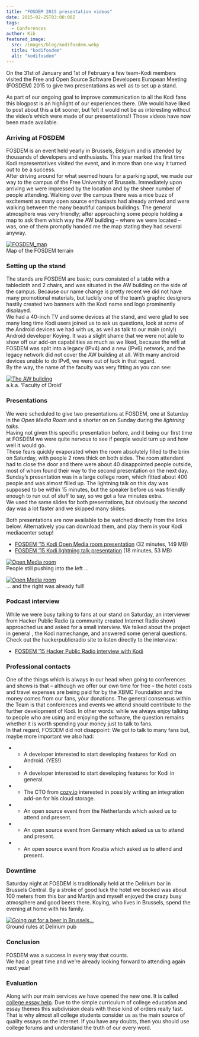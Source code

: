 ```yaml
---
title: "FOSDEM 2015 presentation videos"
date: 2015-02-25T03:00:00Z
tags:
  - Conferences
author: Kib
featured_image:
  src: /images/blog/kodifosdem.webp
  title: "kodifosdem"
  alt: "kodifosdem"
---
```


On the 31st of January and 1st of February a few team-Kodi members visited the Free and Open Source Software Developers European Meeting (FOSDEM) 2015 to give two presentations as well as to set up a stand.

As part of our ongoing goal to improve communication to all the Kodi fans this blogpost is an highlight of our experiences there. (We would have liked to post about this a bit sooner, but felt it would not be as interesting without the video’s which were made of our presentations!) Those videos have now been made available.

### Arriving at FOSDEM

FOSDEM is an event held yearly in Brussels, Belgium and is attended by thousands of developers and enthusiasts. This year marked the first time Kodi representatives visited the event, and in more than one way it turned out to be a success.  
 After driving around for what seemed hours for a parking spot, we made our way to the campus of the Free University of Brussels. Immediately upon arriving we were impressed by the location and by the sheer number of people attending. Walking over the campus there was a nice buzz of excitement as many open source enthusiasts had already arrived and were walking between the many beautiful campus buildings. The general atmosphere was very friendly; after approaching some people holding a map to ask them which way the AW building – where we were located – was, one of them promptly handed me the map stating they had several anyway.

[![FOSDEM_map](/images/blog/20150207_lageplan_bruxelles-300x212.webp)](/images/blog/20150207_lageplan_bruxelles.webp)  
 Map of the FOSDEM terrain

### Setting up the stand

The stands are FOSDEM are basic; ours consisted of a table with a tablecloth and 2 chairs, and was situated in the AW building on the side of the campus. Because our name change is pretty recent we did not have many promotional materials, but luckily one of the team’s graphic designers hastily created two banners with the Kodi name and logo prominently displayed.  
 We had a 40-inch TV and some devices at the stand, and were glad to see many long time Kodi users joined us to ask us questions, look at some of the Android devices we had with us, as well as talk to our main (only!) Android developer Koying. It was a slight shame that we were not able to show off our add-on capabilities as much as we liked, because the wifi at FOSDEM was split into a legacy (IPv4) and a new (IPv6) network, and the legacy network did not cover the AW building at all. With many android devices unable to do IPv6, we were out of luck in that regard.  
 By the way, the name of the faculty was very fitting as you can see:

[![The AW building](/images/blog/IMG_20150131_152448-222x300.webp)](/images/blog/IMG_20150131_152448.webp)  
 a.k.a. ‘Faculty of Droid’

### Presentations

We were scheduled to give two presentations at FOSDEM, one at Saturday in the _Open Media Room_ and a shorter on on Sunday during the _lightning talks_.  
 Having not given this specific presentation before, and it being our first time at FOSDEM we were quite nervous to see if people would turn up and how well it would go.  
 These fears quickly evaporated when the room absolutely filled to the brim on Saturday, with people 2 rows thick on both sides. The room attendant had to close the door and there were about 40 disappointed people outside, most of whom found their way to the second presentation on the next day.  
 Sunday’s presentation was in a large college room, which fitted about 400 people and was almost filled up. The lightning talk on this day was supposed to be within 15 minutes, but the speaker before us was friendly enough to run out of stuff to say, so we got a few minutes extra.  
 We used the same slides for both presentations, but obviously the second day was a lot faster and we skipped many slides.

Both presentations are now available to be watched directly from the links below. Alternatively you can download them, and play them in your Kodi mediacenter setup!

- [FOSDEM ’15 Kodi Open Media room presentation](https://video.fosdem.org/2015/devroom-open_media/kodi.mp4) (32 minutes, 149 MB)
- [FOSDEM ’15 Kodi lightning talk presentation](https://video.fosdem.org/2015/lightning_talks/kodi_mediacenter.mp4) (18 minutes, 53 MB)

[![Open Media room](/images/blog/IMG_20150131_160844-300x222.webp)](/images/blog/IMG_20150131_160844.webp)  
 People still pushing into the left …

[![Open Media room](/images/blog/IMG_20150131_160850-300x222.webp)](/images/blog/IMG_20150131_160850.webp)  
 … and the right was already full!

### Podcast interview

While we were busy talking to fans at our stand on Saturday, an interviewer from Hacker Public Radio (a community created Internet Radio show) approached us and asked for a small interview. We talked about the project in general , the Kodi namechange, and answered some general questions. Check out the hackerpublicradio site to listen directly to the interview:

- [FOSDEM ’15 Hacker Public Radio interview with Kodi](http://hackerpublicradio.org/eps.php?id=1701)

### Professional contacts

One of the things which is always in our head when going to conferences and shows is that – although we offer our own time for free – the hotel costs and travel expenses are being paid for by the XBMC Foundation and the money comes from our fans, yóur donations. The general consensus within the Team is that conferences and events we attend should contribute to the further development of Kodi. In other words: while we always enjoy talking to people who are using and enjoying the software, the question remains whether it is worth spending your money just to talk to fans.  
 In that regard, FOSDEM did not disappoint: We got to talk to many fans but, maybe more important we also had:

- - A developer interested to start developing features for Kodi on Android. (YES!)
- - A developer interested to start developing features for Kodi in general.
- - The CTO from [cozy.io](https://cozy.io/) interested in possibly writing an integration add-on for his cloud storage.
- - An open source event from the Netherlands which asked us to attend and present.
- - An open source event from Germany which asked us us to attend and present.
- - An open source event from Kroatia which asked us to attend and present.

### Downtime

Saturday night at FOSDEM is traditionally held at the Delirium bar in Brussels Central. By a stroke of good luck the hotel we booked was about 100 meters from this bar and Martijn and myself enjoyed the crazy busy atmosphere and good beers there. Koying, who lives in Brussels, spend the evening at home with his family.

[![Going out for a beer in Brussels...](/images/blog/fosdem_delirium-225x300.webp)](/images/blog/fosdem_delirium.webp)  
 Ground rules at Delirium pub

### Conclusion

FOSDEM was a success in every way that counts.  
 We had a great time and we’re already looking forward to attending again next year!

### Evaluation

Along with our main services we have opened the new one. It is called [college essay help](https://essaystore.org/). Due to the simple curriculum of college education and essay themes this subdivision deals with these kind of orders really fast. That is why almost all college students consider us as the main source of quality essays on the Internet. If you have any doubts, then you should use college forums and understand the truth of our every word.
